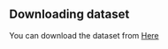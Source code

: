 ## Downloading dataset

You can download the dataset from [Here](https://www.kaggle.com/datasets/vitaliykinakh/stable-imagenet1k/data)